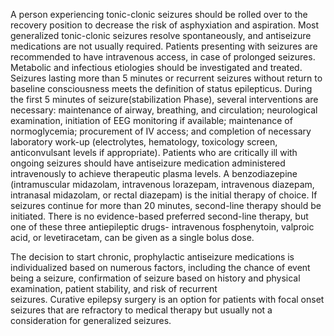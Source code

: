 A person experiencing tonic-clonic seizures should be rolled over to the recovery position to decrease the risk of asphyxiation and aspiration. Most generalized tonic-clonic seizures resolve spontaneously, and antiseizure medications are not usually required. Patients presenting with seizures are recommended to have intravenous access, in case of prolonged seizures. Metabolic and infectious etiologies should be investigated and treated. Seizures lasting more than 5 minutes or recurrent seizures without return to baseline consciousness meets the definition of status epilepticus. During the first 5 minutes of seizure(stabilization Phase), several interventions are necessary: maintenance of airway, breathing, and circulation; neurological examination, initiation of EEG monitoring if available; maintenance of normoglycemia; procurement of IV access; and completion of necessary laboratory work-up (electrolytes, hematology, toxicology screen, anticonvulsant levels if appropriate). Patients who are critically ill with ongoing seizures should have antiseizure medication administered intravenously to achieve therapeutic plasma levels. A benzodiazepine (intramuscular midazolam, intravenous lorazepam, intravenous diazepam, intranasal midazolam, or rectal diazepam) is the initial therapy of choice. If seizures continue for more than 20 minutes, second-line therapy should be initiated. There is no evidence-based preferred second-line therapy, but one of these three antiepileptic drugs- intravenous fosphenytoin, valproic acid, or levetiracetam, can be given as a single bolus dose.

The decision to start chronic, prophylactic antiseizure medications is individualized based on numerous factors, including the chance of event being a seizure, confirmation of seizure based on history and physical examination, patient stability, and risk of recurrent seizures. Curative epilepsy surgery is an option for patients with focal onset seizures that are refractory to medical therapy but usually not a consideration for generalized seizures.
